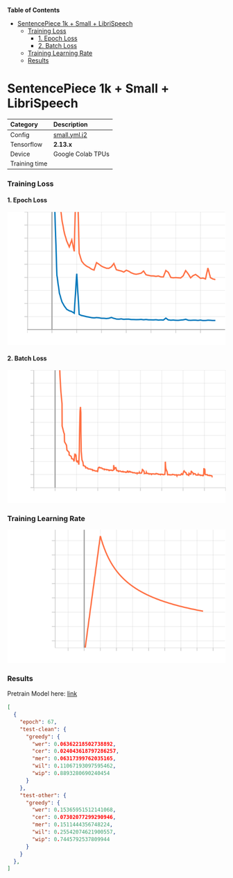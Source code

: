 **Table of Contents**
- [SentencePiece 1k + Small + LibriSpeech](#sentencepiece-1k--small--librispeech)
    - [Training Loss](#training-loss)
      - [1. Epoch Loss](#1-epoch-loss)
      - [2. Batch Loss](#2-batch-loss)
    - [Training Learning Rate](#training-learning-rate)
    - [Results](#results)


# SentencePiece 1k + Small + LibriSpeech


| Category      | Description                        |
| :------------ | :--------------------------------- |
| Config        | [small.yml.j2](../../small.yml.j2) |
| Tensorflow    | **2.13.x**                         |
| Device        | Google Colab TPUs                  |
| Training time |                                    |


### Training Loss

#### 1. Epoch Loss

![Epoch Loss](./figs/conformer-small-sp1k-epoch-loss.svg)

#### 2. Batch Loss

![Batch Loss](./figs/conformer-small-sp1k-batch-loss.svg)

### Training Learning Rate

![Learning Rate](./figs/conformer-small-sp1k-lr.svg)


### Results

Pretrain Model here: [link]()

```json
[
  {
    "epoch": 67,
    "test-clean": {
      "greedy": {
        "wer": 0.06362218502738892,
        "cer": 0.024043618797286257,
        "mer": 0.06317399762035165,
        "wil": 0.11067193097595462,
        "wip": 0.8893280690240454
      }
    },
    "test-other": {
      "greedy": {
        "wer": 0.15365951512141068,
        "cer": 0.07302077299290946,
        "mer": 0.1511444356748224,
        "wil": 0.25542074621900557,
        "wip": 0.7445792537809944
      }
    }
  },
]
```
